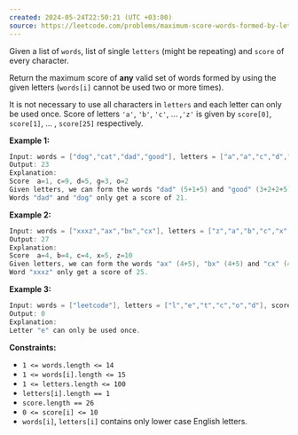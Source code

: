 ```yaml
---
created: 2024-05-24T22:50:21 (UTC +03:00)
source: https://leetcode.com/problems/maximum-score-words-formed-by-letters/description/?envType=daily-question&envId=2024-05-24
---
```

Given a list of `words`, list of single `letters` (might be repeating) and `score` of every character.

Return the maximum score of **any** valid set of words formed by using the given letters (`words[i]` cannot be used two or more times).

It is not necessary to use all characters in `letters` and each letter can only be used once. Score of letters `'a'`, `'b'`, `'c'`, ... ,`'z'` is given by `score[0]`, `score[1]`, ... , `score[25]` respectively.

**Example 1:**

``` Java
Input: words = ["dog","cat","dad","good"], letters = ["a","a","c","d","d","d","g","o","o"], score = [1,0,9,5,0,0,3,0,0,0,0,0,0,0,2,0,0,0,0,0,0,0,0,0,0,0]
Output: 23
Explanation:
Score  a=1, c=9, d=5, g=3, o=2
Given letters, we can form the words "dad" (5+1+5) and "good" (3+2+2+5) with a score of 23.
Words "dad" and "dog" only get a score of 21.
```

**Example 2:**

``` Java
Input: words = ["xxxz","ax","bx","cx"], letters = ["z","a","b","c","x","x","x"], score = [4,4,4,0,0,0,0,0,0,0,0,0,0,0,0,0,0,0,0,0,0,0,0,5,0,10]
Output: 27
Explanation:
Score  a=4, b=4, c=4, x=5, z=10
Given letters, we can form the words "ax" (4+5), "bx" (4+5) and "cx" (4+5) with a score of 27.
Word "xxxz" only get a score of 25.
```

**Example 3:**

``` Java
Input: words = ["leetcode"], letters = ["l","e","t","c","o","d"], score = [0,0,1,1,1,0,0,0,0,0,0,1,0,0,1,0,0,0,0,1,0,0,0,0,0,0]
Output: 0
Explanation:
Letter "e" can only be used once.
```

**Constraints:**

-   `1 <= words.length <= 14`
-   `1 <= words[i].length <= 15`
-   `1 <= letters.length <= 100`
-   `letters[i].length == 1`
-   `score.length == 26`
-   `0 <= score[i] <= 10`
-   `words[i]`, `letters[i]` contains only lower case English letters.
